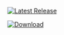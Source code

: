 [![Latest Release](https://img.shields.io/github/v/release/fcozochi/smart-translator-app?label=Download&style=flat-square)](https://github.com/fcozochi/smart-translator-app/releases/latest)

[![Download](https://img.shields.io/badge/Download-v1.1.0-blue)](https://github.com/fcozochi/smart-translator-app/releases/tag/v1.1.0)
